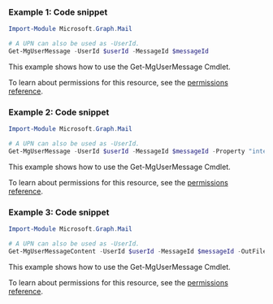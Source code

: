 ### Example 1: Code snippet

```powershellImport-Module Microsoft.Graph.Mail

# A UPN can also be used as -UserId.
Get-MgUserMessage -UserId $userId -MessageId $messageId
```
This example shows how to use the Get-MgUserMessage Cmdlet.
To learn about permissions for this resource, see the [permissions reference](/graph/permissions-reference).

### Example 2: Code snippet

```powershellImport-Module Microsoft.Graph.Mail

# A UPN can also be used as -UserId.
Get-MgUserMessage -UserId $userId -MessageId $messageId -Property "internetMessageHeaders"
```
This example shows how to use the Get-MgUserMessage Cmdlet.
To learn about permissions for this resource, see the [permissions reference](/graph/permissions-reference).

### Example 3: Code snippet

```powershellImport-Module Microsoft.Graph.Mail

# A UPN can also be used as -UserId.
Get-MgUserMessageContent -UserId $userId -MessageId $messageId -OutFile $outFileId
```
This example shows how to use the Get-MgUserMessage Cmdlet.
To learn about permissions for this resource, see the [permissions reference](/graph/permissions-reference).

